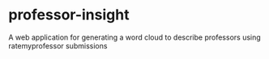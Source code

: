 # professor-insight
A web application for generating a word cloud to describe professors using ratemyprofessor submissions
